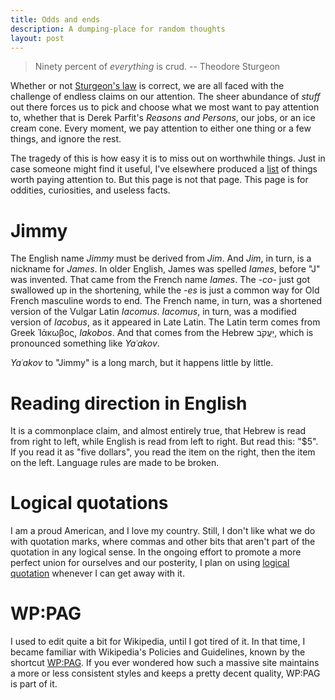 ```yaml
---
title: Odds and ends
description: A dumping-place for random thoughts
layout: post
---
```


>Ninety percent of *everything* is crud. -- Theodore Sturgeon

Whether or not [Sturgeon's law](https://en.wikipedia.org/wiki/Sturgeon%27s_law) is correct, we are all faced with the challenge of endless claims on our attention. The sheer abundance of *stuff* out there forces us to pick and choose what we most want to pay attention to, whether that is Derek Parfit's *Reasons and Persons*, our jobs, or an ice cream cone. Every moment, we pay attention to either one thing or a few things, and ignore the rest.

The tragedy of this is how easy it is to miss out on worthwhile things. Just in case someone might find it useful, I've elsewhere produced a [list](worthwhile-things.html) of things worth paying attention to. But this page is not that page. This page is for oddities, curiosities, and useless facts.

# Jimmy

The English name *Jimmy* must be derived from *Jim*. And *Jim*, in turn, is a nickname for *James*. In older English, James was spelled *Iames*, before "J" was invented. That came from the French name *Iames*. The *-co-* just got swallowed up in the shortening, while the *-es* is just a common way for Old French masculine words to end. The French name, in turn, was a shortened version of the Vulgar Latin *Iacomus*. *Iacomus*, in turn, was a modified version of *Iacobus*, as it appeared in Late Latin. The Latin term comes from Greek Ἰάκωβος, *Iakobos*. And that comes from the Hebrew יַעֲקֹב, which is pronounced something like *Yaʿakov*. 

*Yaʿakov* to "Jimmy" is a long march, but it happens little by little.

# Reading direction in English

It is a commonplace claim, and almost entirely true, that Hebrew is read from right to left, while English is read from left to right. But read this: "\$5". If you read it as "five dollars", you read the item on the right, then the item on the left. Language rules are made to be broken.

# Logical quotations

I am a proud American, and I love my country. Still, I don't like what we do with quotation marks, where commas and other bits that aren't part of the quotation in any logical sense. In the ongoing effort to promote a more perfect union for ourselves and our posterity, I plan on using [logical quotation](https://en.wikipedia.org/wiki/Wikipedia:Manual_of_Style#Punctuation_inside_or_outside) whenever I can get away with it.

# WP:PAG

I used to edit quite a bit for Wikipedia, until I got tired of it. In that time, I became familiar with Wikipedia's Policies and Guidelines, known by the shortcut [WP:PAG](https://en.wikipedia.org/wiki/Wikipedia:Policies_and_guidelines). If you ever wondered how such a massive site maintains a more or less consistent styles and keeps a pretty decent quality, WP:PAG is part of it.
